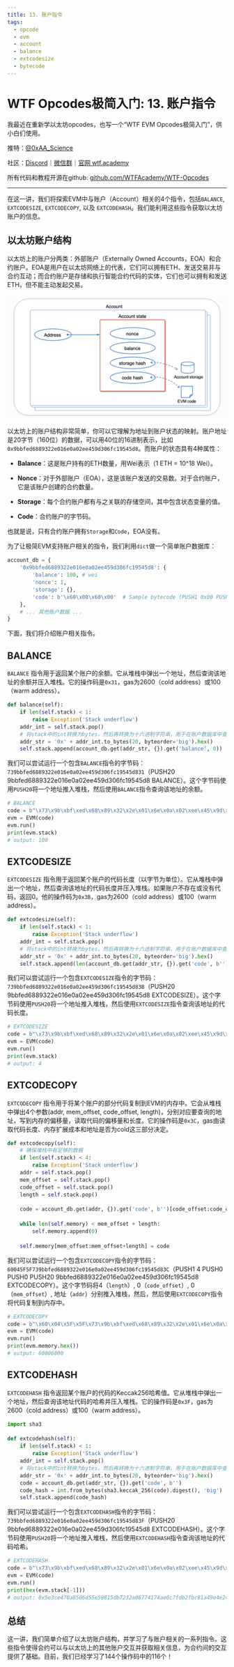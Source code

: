 ```yaml
---
title: 13. 账户指令
tags:
  - opcode
  - evm
  - account
  - balance
  - extcodesize
  - bytecode
---
```

# WTF Opcodes极简入门: 13. 账户指令

我最近在重新学以太坊opcodes，也写一个“WTF EVM Opcodes极简入门”，供小白们使用。

推特：[@0xAA_Science](https://twitter.com/0xAA_Science)

社区：[Discord](https://discord.gg/5akcruXrsk)｜[微信群](https://docs.google.com/forms/d/e/1FAIpQLSe4KGT8Sh6sJ7hedQRuIYirOoZK_85miz3dw7vA1-YjodgJ-A/viewform?usp=sf_link)｜[官网 wtf.academy](https://wtf.academy)

所有代码和教程开源在github: [github.com/WTFAcademy/WTF-Opcodes](https://github.com/WTFAcademy/WTF-Opcodes)

-----

在这一讲，我们将探索EVM中与账户（Account）相关的4个指令，包括`BALANCE`, `EXTCODESIZE`, `EXTCODECOPY`, 以及 `EXTCODEHASH`。我们能利用这些指令获取以太坊账户的信息。

## 以太坊账户结构

以太坊上的账户分两类：外部账户（Externally Owned Accounts，EOA）和合约账户。EOA是用户在以太坊网络上的代表，它们可以拥有ETH、发送交易并与合约互动；而合约账户是存储和执行智能合约代码的实体，它们也可以拥有和发送ETH，但不能主动发起交易。

![](./img/13-1.png)

以太坊上的账户结构非常简单，你可以它理解为地址到账户状态的映射。账户地址是20字节（160位）的数据，可以用40位的16进制表示，比如`0x9bbfed6889322e016e0a02ee459d306fc19545d8`。而账户的状态具有4种属性：

- **Balance**：这是账户持有的ETH数量，用Wei表示（1 ETH = 10^18 Wei）。
  
- **Nonce**：对于外部账户（EOA），这是该账户发送的交易数。对于合约账户，它是该账户创建的合约数量。
  
- **Storage**：每个合约账户都有与之关联的存储空间，其中包含状态变量的值。
  
- **Code**：合约账户的字节码。

也就是说，只有合约账户拥有`Storage`和`Code`，EOA没有。

为了让极简EVM支持账户相关的指令，我们利用`dict`做一个简单账户数据库：

```python
account_db = {
    '0x9bbfed6889322e016e0a02ee459d306fc19545d8': {
        'balance': 100, # wei
        'nonce': 1, 
        'storage': {},
        'code': b'\x60\x00\x60\x00'  # Sample bytecode (PUSH1 0x00 PUSH1 0x00)
    },
    # ... 其他账户数据 ...
}
```

下面，我们将介绍账户相关指令。

## BALANCE

`BALANCE` 指令用于返回某个账户的余额。它从堆栈中弹出一个地址，然后查询该地址的余额并压入堆栈。它的操作码是`0x31`，gas为2600（cold address）或100（warm address）。

```python
def balance(self):
    if len(self.stack) < 1:
        raise Exception('Stack underflow')
    addr_int = self.stack.pop()
    # 将stack中的int转换为bytes，然后再转换为十六进制字符串，用于在账户数据库中查询
    addr_str = '0x' + addr_int.to_bytes(20, byteorder='big').hex()
    self.stack.append(account_db.get(addr_str, {}).get('balance', 0))
```

我们可以尝试运行一个包含`BALANCE`指令的字节码：`739bbfed6889322e016e0a02ee459d306fc19545d831`（PUSH20 9bbfed6889322e016e0a02ee459d306fc19545d8 BALANCE）。这个字节码使用`PUSH20`将一个地址推入堆栈，然后使用`BALANCE`指令查询该地址的余额。

```python
# BALANCE
code = b"\x73\x9b\xbf\xed\x68\x89\x32\x2e\x01\x6e\x0a\x02\xee\x45\x9d\x30\x6f\xc1\x95\x45\xd8\x31"
evm = EVM(code)
evm.run()
print(evm.stack)
# output: 100
```

## EXTCODESIZE

`EXTCODESIZE` 指令用于返回某个账户的代码长度（以字节为单位）。它从堆栈中弹出一个地址，然后查询该地址的代码长度并压入堆栈。如果账户不存在或没有代码，返回0。他的操作码为`0x3B`，gas为2600（cold address）或100（warm address）。

```python
def extcodesize(self):
    if len(self.stack) < 1:
        raise Exception('Stack underflow')
    addr_int = self.stack.pop()
    # 将stack中的int转换为bytes，然后再转换为十六进制字符串，用于在账户数据库中查询
    addr_str = '0x' + addr_int.to_bytes(20, byteorder='big').hex()
    self.stack.append(len(account_db.get(addr_str, {}).get('code', b'')))
```

我们可以尝试运行一个包含`EXTCODESIZE`指令的字节码：`739bbfed6889322e016e0a02ee459d306fc19545d83B`（PUSH20 9bbfed6889322e016e0a02ee459d306fc19545d8 EXTCODESIZE）。这个字节码使用`PUSH20`将一个地址推入堆栈，然后使用`EXTCODESIZE`指令查询该地址的代码长度。

```python
# EXTCODESIZE
code = b"\x73\x9b\xbf\xed\x68\x89\x32\x2e\x01\x6e\x0a\x02\xee\x45\x9d\x30\x6f\xc1\x95\x45\xd8\x3B"
evm = EVM(code)
evm.run()
print(evm.stack)
# output: 4
```

## EXTCODECOPY

`EXTCODECOPY` 指令用于将某个账户的部分代码复制到EVM的内存中。它会从堆栈中弹出4个参数(addr, mem_offset, code_offset, length)，分别对应要查询的地址，写到内存的偏移量，读取代码的偏移量和长度。它的操作码是`0x3C`，gas由读取代码长度、内存扩展成本和地址是否为cold这三部分决定。

```python
def extcodecopy(self):
    # 确保堆栈中有足够的数据
    if len(self.stack) < 4:
        raise Exception('Stack underflow')
    addr = self.stack.pop()
    mem_offset = self.stack.pop()
    code_offset = self.stack.pop()
    length = self.stack.pop()
    
    code = account_db.get(addr, {}).get('code', b'')[code_offset:code_offset+length]
    
    while len(self.memory) < mem_offset + length:
        self.memory.append(0)
        
    self.memory[mem_offset:mem_offset+length] = code
```

我们可以尝试运行一个包含`EXTCODECOPY`指令的字节码：`60045F5F739bbfed6889322e016e0a02ee459d306fc19545d83C`（PUSH1 4  PUSH0 PUSH0 PUSH20 9bbfed6889322e016e0a02ee459d306fc19545d8 EXTCODECOPY）。这个字节码将4（`length`）, 0（`code_offset`）, 0（`mem_offset`）, 地址（`addr`）分别推入堆栈，然后，然后使用`EXTCODECOPY`指令将代码复制到内存中。

```python
# EXTCODECOPY
code = b"\x60\x04\x5F\x5F\x73\x9b\xbf\xed\x68\x89\x32\x2e\x01\x6e\x0a\x02\xee\x45\x9d\x30\x6f\xc1\x95\x45\xd8\x3C"
evm = EVM(code)
evm.run()
print(evm.memory.hex())
# output: 60006000
```

## EXTCODEHASH

`EXTCODEHASH` 指令返回某个账户的代码的Keccak256哈希值。它从堆栈中弹出一个地址，然后查询该地址代码的哈希并压入堆栈。它的操作码是`0x3F`，gas为2600（cold address）或100（warm address）。

```python
import sha3

def extcodehash(self):
    if len(self.stack) < 1:
        raise Exception('Stack underflow')
    addr_int = self.stack.pop()
    # 将stack中的int转换为bytes，然后再转换为十六进制字符串，用于在账户数据库中查询
    addr_str = '0x' + addr_int.to_bytes(20, byteorder='big').hex()
    code = account_db.get(addr_str, {}).get('code', b'')        
    code_hash = int.from_bytes(sha3.keccak_256(code).digest(), 'big')  # 计算哈希值
    self.stack.append(code_hash)
```

我们可以尝试运行一个包含`EXTCODEHASH`指令的字节码：`739bbfed6889322e016e0a02ee459d306fc19545d83F`（PUSH20 9bbfed6889322e016e0a02ee459d306fc19545d8 EXTCODEHASH）。这个字节码使用`PUSH20`将一个地址推入堆栈，然后使用`EXTCODEHASH`指令查询该地址的代码哈希。

```python
# EXTCODEHASH
code = b"\x73\x9b\xbf\xed\x68\x89\x32\x2e\x01\x6e\x0a\x02\xee\x45\x9d\x30\x6f\xc1\x95\x45\xd8\x3F"
evm = EVM(code)
evm.run()
print(hex(evm.stack[-1]))
# output: 0x5e3ce470a8506d55e59815db7232a08774174ae0c7fdb2fbc81a49e4e242b0d6
```

## 总结

这一讲，我们简单介绍了以太坊账户结构，并学习了与账户相关的一系列指令。这些指令使得合约可以与以太坊上的其他账户交互并获取相关信息，为合约间的交互提供了基础。目前，我们已经学习了144个操作码中的116个！
